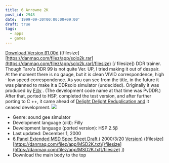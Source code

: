 ```yaml
---
title: 6 Arrowne 2K
post_id: 2948
date: '1999-09-30T00:00:00+09:00'
draft: true
tags:
  - apps
  - games
---
```


[Download Version β1.00d](https://danmaq.com/filez/app/solo2k.rar) (\[filesize\] [https://danmaq.com/filez/app/solo2k.rar](https://danmaq.com/filez/app/solo2k.rar[/filesize) \[/ filesize\]) DDR trainer. Though Taro's DDR 99 is not quite Ver. UP, I tried making it out of despair. At the moment there is no gauge, but it is clean VIVID correspondence, high · low speed correspondence. As you can see from the title, in the future it was planned to make it a DDRsolo simulator (undecided). Originally it was produced by [Filly](http://www.vector.co.jp/soft/win95/art/se060127.html) . (The development code name at that time was PvDDR.) After that, ported to HSP, completed the test version, and after further porting to C ++, it came ahead of [Delight Delight Reduplication and](http://homepage1.nifty.com/nickle/) it ceased development. ![](https://danmaq.com/wp-content/uploads/2013/11/solopic1.png)

*   Genre: sound gee simulator
*   Development language (old): Filly
*   Development language (ported version): HSP 2.5β
*   Last updated: December 1, 2000
*   [6 Panel Extended MSD Spec Sheet Draft (](https://danmaq.com/filez/app/MSD2K.txt) 2000/3/20 [Version)](https://danmaq.com/filez/app/MSD2K.txt) (\[filesize\] [https://danmaq.com/filez/app/MSD2K.txt\[/filesize](https://danmaq.com/filez/app/MSD2K.txt[/filesize) \])
*   Download the main body to the top
